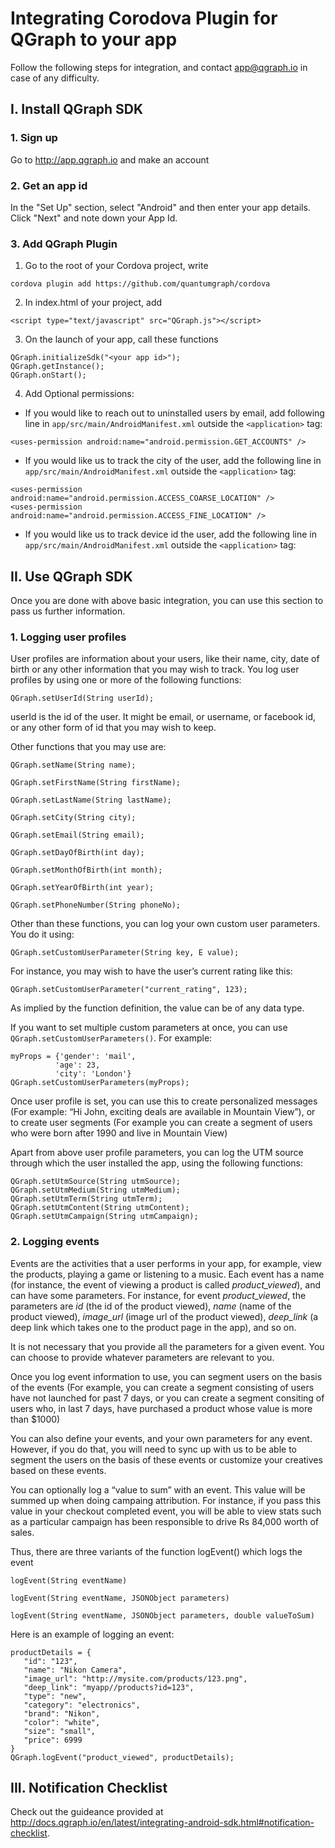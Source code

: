 Integrating Corodova Plugin for QGraph to your app
==================================================
Follow the following steps for integration, and contact app@qgraph.io in case of any difficulty.

I. Install QGraph SDK
---------------------

### 1. Sign up 
Go to http://app.qgraph.io and make an account

### 2. Get an app id
In the "Set Up" section, select "Android" and then enter your app details. Click "Next" and note down your App Id.

### 3. Add QGraph Plugin
1. Go to the root of your Cordova project, write
```
cordova plugin add https://github.com/quantumgraph/cordova
```
2. In index.html of your project, add
```
<script type="text/javascript" src="QGraph.js"></script>
```

3. On the launch of your app, call these functions
```
QGraph.initializeSdk("<your app id>");
QGraph.getInstance();
QGraph.onStart();
```
4. Add Optional permissions:
* If you would like to reach out to uninstalled users by email, add following line in `app/src/main/AndroidManifest.xml` outside the `<application>` tag:
```
<uses-permission android:name="android.permission.GET_ACCOUNTS" />
```
* If you would like us to track the city of the user, add the following line in `app/src/main/AndroidManifest.xml` outside the `<application>` tag:
```
<uses-permission android:name="android.permission.ACCESS_COARSE_LOCATION" />
<uses-permission android:name="android.permission.ACCESS_FINE_LOCATION" />
```
*  If you would like us to track device id the user, add the following line in `app/src/main/AndroidManifest.xml` outside the `<application>` tag:

<uses-permission android:name="android.permission.READ_PHONE_STATE" />

II. Use QGraph SDK
-------------------
Once you are done with above basic integration, you can use this section to pass us further information.

### 1. Logging user profiles

User profiles are information about your users, like their name, city, date of birth or any other information that you may wish to track. You log user profiles by using one or more of the following functions:

`QGraph.setUserId(String userId);`

userId is the id of the user. It might be email, or username, or facebook id, or any other form of id that you may wish to keep.

Other functions that you may use are:

`QGraph.setName(String name);`

`QGraph.setFirstName(String firstName);`

`QGraph.setLastName(String lastName);`

`QGraph.setCity(String city);`

`QGraph.setEmail(String email);`

`QGraph.setDayOfBirth(int day);`

`QGraph.setMonthOfBirth(int month);`

`QGraph.setYearOfBirth(int year);`

`QGraph.setPhoneNumber(String phoneNo);`

Other than these functions, you can log your own custom user parameters. You do it using:

`QGraph.setCustomUserParameter(String key, E value);`

For instance, you may wish to have the user’s current rating like this:

`QGraph.setCustomUserParameter("current_rating", 123);`

As implied by the function definition, the value can be of any data type.

If you want to set multiple custom parameters at once, you can use
`QGraph.setCustomUserParameters()`. For example:
```
myProps = {'gender': 'mail',
          'age': 23,
          'city': 'London'}
QGraph.setCustomUserParameters(myProps);
```

Once user profile is set, you can use this to create personalized messages (For example: “Hi John, exciting deals are available in Mountain View”), or to create user segments (For example you can create a segment of users who were born after 1990 and live in Mountain View)

Apart from above user profile parameters, you can log the UTM source through which the user installed the app, using the following functions:
```
QGraph.setUtmSource(String utmSource);
QGraph.setUtmMedium(String utmMedium);
QGraph.setUtmTerm(String utmTerm);
QGraph.setUtmContent(String utmContent);
QGraph.setUtmCampaign(String utmCampaign);
```

### 2. Logging events
Events are the activities that a user performs in your app, for example, view the products, playing a game or listening to a music. Each event has a name (for instance, the event of viewing a product is called _product_viewed_), and can have some parameters. For instance, for event _product_viewed_, the parameters are _id_ (the id of the product viewed), _name_ (name of the product viewed), _image_url_ (image url of the product viewed), _deep_link_ (a deep link which takes one to the product page in the app), and so on.

It is not necessary that you provide all the parameters for a given event. You can choose to provide whatever parameters are relevant to you.

Once you log event information to use, you can segment users on the basis of the events (For example, you can create a segment consisting of users have not launched for past 7 days, or you can create a segment consiting of users who, in last 7 days, have purchased a product whose value is more than $1000)

You can also define your events, and your own parameters for any event. However, if you do that, you will need to sync up with us to be able to segment the users on the basis of these events or customize your creatives based on these events.

You can optionally log a “value to sum” with an event. This value will be summed up when doing campaing attribution. For instance, if you pass this value in your checkout completed event, you will be able to view stats such as a particular campaign has been responsible to drive Rs 84,000 worth of sales.

Thus, there are three variants of the function logEvent() which logs the event

`logEvent(String eventName)`

`logEvent(String eventName, JSONObject parameters)`

`logEvent(String eventName, JSONObject parameters, double valueToSum)`

Here is an example of logging an event:

```
productDetails = {
   "id": "123",
   "name": "Nikon Camera",
   "image_url": "http://mysite.com/products/123.png",
   "deep_link": "myapp//products?id=123",
   "type": "new",
   "category": "electronics",
   "brand": "Nikon",
   "color": "white",
   "size": "small",
   "price": 6999
}   
QGraph.logEvent("product_viewed", productDetails);
```

III. Notification Checklist
--------------------------
Check out the guideance provided at http://docs.qgraph.io/en/latest/integrating-android-sdk.html#notification-checklist.
